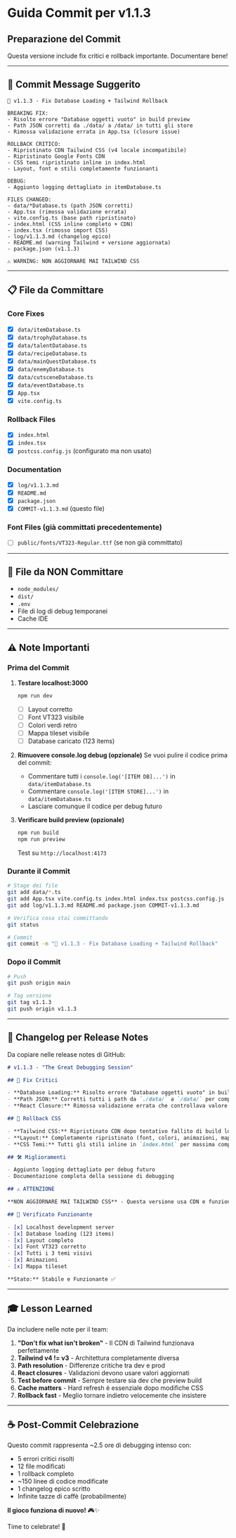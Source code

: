 # Guida Commit per v1.1.3

## Preparazione del Commit

Questa versione include fix critici e rollback importante. Documentare bene!

---

## 🎯 Commit Message Suggerito

```
🐛 v1.1.3 - Fix Database Loading + Tailwind Rollback

BREAKING FIX:
- Risolto errore "Database oggetti vuoto" in build preview
- Path JSON corretti da ./data/ a /data/ in tutti gli store
- Rimossa validazione errata in App.tsx (closure issue)

ROLLBACK CRITICO:
- Ripristinato CDN Tailwind CSS (v4 locale incompatibile)
- Ripristinato Google Fonts CDN
- CSS temi ripristinato inline in index.html
- Layout, font e stili completamente funzionanti

DEBUG:
- Aggiunto logging dettagliato in itemDatabase.ts

FILES CHANGED:
- data/*Database.ts (path JSON corretti)
- App.tsx (rimossa validazione errata)
- vite.config.ts (base path ripristinato)
- index.html (CSS inline completo + CDN)
- index.tsx (rimosso import CSS)
- log/v1.1.3.md (changelog epico)
- README.md (warning Tailwind + versione aggiornata)
- package.json (v1.1.3)

⚠️ WARNING: NON AGGIORNARE MAI TAILWIND CSS
```

---

## 📋 File da Committare

### Core Fixes
- [x] `data/itemDatabase.ts`
- [x] `data/trophyDatabase.ts`
- [x] `data/talentDatabase.ts`
- [x] `data/recipeDatabase.ts`
- [x] `data/mainQuestDatabase.ts`
- [x] `data/enemyDatabase.ts`
- [x] `data/cutsceneDatabase.ts`
- [x] `data/eventDatabase.ts`
- [x] `App.tsx`
- [x] `vite.config.ts`

### Rollback Files
- [x] `index.html`
- [x] `index.tsx`
- [x] `postcss.config.js` (configurato ma non usato)

### Documentation
- [x] `log/v1.1.3.md`
- [x] `README.md`
- [x] `package.json`
- [x] `COMMIT-v1.1.3.md` (questo file)

### Font Files (già committati precedentemente)
- [ ] `public/fonts/VT323-Regular.ttf` (se non già committato)

---

## 🚫 File da NON Committare

- `node_modules/`
- `dist/`
- `.env`
- File di log di debug temporanei
- Cache IDE

---

## ⚠️ Note Importanti

### Prima del Commit

1. **Testare localhost:3000**
   ```bash
   npm run dev
   ```
   - [ ] Layout corretto
   - [ ] Font VT323 visibile
   - [ ] Colori verdi retro
   - [ ] Mappa tileset visibile
   - [ ] Database caricato (123 items)

2. **Rimuovere console.log debug (opzionale)**
   Se vuoi pulire il codice prima del commit:
   - Commentare tutti i `console.log('[ITEM DB]...')` in `data/itemDatabase.ts`
   - Commentare `console.log('[ITEM STORE]...')` in `data/itemDatabase.ts`
   - Lasciare comunque il codice per debug futuro

3. **Verificare build preview (opzionale)**
   ```bash
   npm run build
   npm run preview
   ```
   Test su `http://localhost:4173`

### Durante il Commit

```bash
# Stage dei file
git add data/*.ts
git add App.tsx vite.config.ts index.html index.tsx postcss.config.js
git add log/v1.1.3.md README.md package.json COMMIT-v1.1.3.md

# Verifica cosa stai committando
git status

# Commit
git commit -m "🐛 v1.1.3 - Fix Database Loading + Tailwind Rollback"
```

### Dopo il Commit

```bash
# Push
git push origin main

# Tag versione
git tag v1.1.3
git push origin v1.1.3
```

---

## 📝 Changelog per Release Notes

Da copiare nelle release notes di GitHub:

```markdown
# v1.1.3 - "The Great Debugging Session"

## 🐛 Fix Critici

- **Database Loading:** Risolto errore "Database oggetti vuoto" in build preview
- **Path JSON:** Corretti tutti i path da `./data/` a `/data/` per compatibilità build
- **React Closure:** Rimossa validazione errata che controllava valore "stale" dello store

## 🎨 Rollback CSS

- **Tailwind CSS:** Ripristinato CDN dopo tentativo fallito di build locale con v4
- **Layout:** Completamente ripristinato (font, colori, animazioni, mappa)
- **CSS Temi:** Tutti gli stili inline in `index.html` per massima compatibilità

## 🛠️ Miglioramenti

- Aggiunto logging dettagliato per debug futuro
- Documentazione completa della sessione di debugging

## ⚠️ ATTENZIONE

**NON AGGIORNARE MAI TAILWIND CSS** - Questa versione usa CDN e funziona perfettamente. Qualsiasi tentativo di ottimizzazione richiede test approfonditi in branch separato.

## 🎯 Verificato Funzionante

- [x] Localhost development server
- [x] Database loading (123 items)
- [x] Layout completo
- [x] Font VT323 corretto
- [x] Tutti i 3 temi visivi
- [x] Animazioni
- [x] Mappa tileset

**Stato:** Stabile e Funzionante ✅
```

---

## 🎓 Lesson Learned

Da includere nelle note per il team:

1. **"Don't fix what isn't broken"** - Il CDN di Tailwind funzionava perfettamente
2. **Tailwind v4 != v3** - Architettura completamente diversa
3. **Path resolution** - Differenze critiche tra dev e prod
4. **React closures** - Validazioni devono usare valori aggiornati
5. **Test before commit** - Sempre testare sia dev che preview build
6. **Cache matters** - Hard refresh è essenziale dopo modifiche CSS
7. **Rollback fast** - Meglio tornare indietro velocemente che insistere

---

## ☕ Post-Commit Celebrazione

Questo commit rappresenta ~2.5 ore di debugging intenso con:
- 5 errori critici risolti
- 12 file modificati
- 1 rollback completo
- ~150 linee di codice modificate
- 1 changelog epico scritto
- Infinite tazze di caffè (probabilmente)

**Il gioco funziona di nuovo!** 🎮✨

Time to celebrate! 🎉

